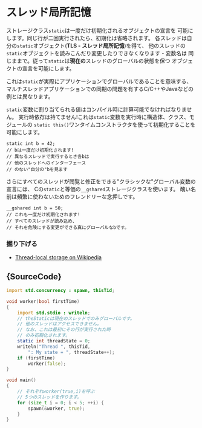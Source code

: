 # スレッド局所記憶

ストレージクラス`static`は一度だけ初期化されるオブジェクトの宣言を
可能にします。同じ行が二回実行されたら、初期化は省略されます。
各スレッドは自分の`static`オブジェクト(**TLS - スレッド局所記憶**)を得て、
他のスレッドの`static`オブジェクトを読みこんだり変更したりできなくなります - 変数名は
同じままで。従って`static`は**現在の**スレッドのグローバルの状態を保つ
オブジェクトの宣言を可能にします。

これは`static`が実際にアプリケーションでグローバルであることを意味する、
マルチスレッドアプリケーションでの同期の問題を有するC/C++やJavaなどの例とは異なります。

`static`変数に割り当てられる値はコンパイル時に計算可能でなければなりません。
実行時依存は持てません!これは`static`変数を実行時に構造体、クラス、モジュールの
`static this()`ワンタイムコンストラクタを使って初期化することを可能にします。

    static int b = 42;
    // bは一度だけ初期化されます!
    // 異なるスレッドで実行するとき各bは
    // 他のスレッドへのインターフェース
    // のない"自分の"bを見ます

さらにすべてのスレッドが閲覧と修正をできる"クラシックな"グローバル変数の宣言には、
Cの`static`と等価の`__gshared`ストレージクラスを使います。
醜い名前は頻繁に使わないためのフレンドリーな念押しです。

    __gshared int b = 50;
    // これも一度だけ初期化されます!
    // すべてのスレッドが読み込め、
    // それを危険にする変更ができる真にグローバルなbです。

### 掘り下げる

- [Thread-local storage on Wikipedia](https://en.wikipedia.org/wiki/Thread-local_storage)

## {SourceCode}

```d
import std.concurrency : spawn, thisTid;

void worker(bool firstTime)
{
    import std.stdio : writeln;
    // theStaticは現在のスレッドでのみグローバルです。
    // 他のスレッドはアクセスできません。
    // なお、これは最初にその行が実行された時
    // のみ初期化されます。
    static int threadState = 0;
    writeln("Thread ", thisTid,
        ": My state = ", threadState++);
    if (firstTime)
        worker(false);
}

void main()
{
    // それぞれworker(true,i)を呼ぶ
    // 5つのスレッドを作ります。
    for (size_t i = 0; i < 5; ++i) {
        spawn(&worker, true);
    }
}
```
